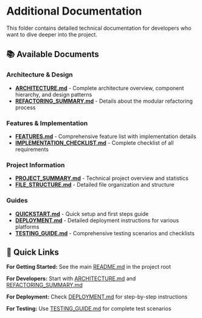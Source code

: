# Additional Documentation

This folder contains detailed technical documentation for developers who want to dive deeper into the project.

## 📚 Available Documents

### Architecture & Design
- **[ARCHITECTURE.md](./ARCHITECTURE.md)** - Complete architecture overview, component hierarchy, and design patterns
- **[REFACTORING_SUMMARY.md](./REFACTORING_SUMMARY.md)** - Details about the modular refactoring process

### Features & Implementation
- **[FEATURES.md](./FEATURES.md)** - Comprehensive feature list with implementation details
- **[IMPLEMENTATION_CHECKLIST.md](./IMPLEMENTATION_CHECKLIST.md)** - Complete checklist of all requirements

### Project Information
- **[PROJECT_SUMMARY.md](./PROJECT_SUMMARY.md)** - Technical project overview and statistics
- **[FILE_STRUCTURE.md](./FILE_STRUCTURE.md)** - Detailed file organization and structure

### Guides
- **[QUICKSTART.md](./QUICKSTART.md)** - Quick setup and first steps guide
- **[DEPLOYMENT.md](./DEPLOYMENT.md)** - Detailed deployment instructions for various platforms
- **[TESTING_GUIDE.md](./TESTING_GUIDE.md)** - Comprehensive testing scenarios and checklists

## 🎯 Quick Links

**For Getting Started:** See the main [README.md](../README.md) in the project root

**For Developers:** Start with [ARCHITECTURE.md](./ARCHITECTURE.md) and [REFACTORING_SUMMARY.md](./REFACTORING_SUMMARY.md)

**For Deployment:** Check [DEPLOYMENT.md](./DEPLOYMENT.md) for step-by-step instructions

**For Testing:** Use [TESTING_GUIDE.md](./TESTING_GUIDE.md) for complete test scenarios

